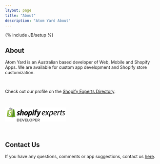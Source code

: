 ```yaml
---
layout: page
title: "About"
description: "Atom Yard About"
---
```

{% include JB/setup %}

## About

Atom Yard is an Australian based developer of Web, Mobile and Shopify Apps. We are available for custom app development and Shopify store customization.  

<br>

Check out our profile on the [Shopify Experts Directory](http://experts.shopify.com/atom-yard).  

<br>

[ ![Shopify Experts](/assets/img/developer-shopify-logo.png "Shopify Experts") ](http://experts.shopify.com/atom-yard)  

<br>

## Contact Us

If you have any questions, comments or app suggestions, contact us [here](mailto:support@atomyard.com).